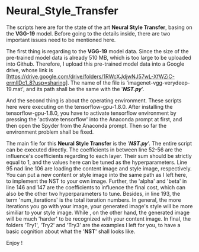 # Neural_Style_Transfer
The scripts here are for the state of the art **Neural Style Transfer**, basing on the **VGG-19** model. Before going to the details inside, there are two important issues need to be mentioned here.  

The first thing is regarding to the **VGG-19** model data. Since the size of the pre-trained model data is already 510 MB, which is too large to be uploaded into Github. Therefore, I upload this pre-trained model data into a Google drive, whose link is [https://drive.google.com/drive/folders/1RWcXJdjwNJ57wL-XfWZiC-ermIlDc1_8?usp=sharing]. The name of the file is 'imagenet-vgg-verydeep-19.mat', and its path shall be the same with the '**_NST.py_**'.  

And the second thing is about the operating environment. These scripts here were executing on the tensorflow-gpu-1.8.0. After installing the tensorflow-gpu-1.8.0, you have to activate tensorflow environment by pressing the 'activate tensorflow' into the Anaconda prompt at first, and then open the Spyder from the Anaconda prompt. Then so far the environment problem shall be fixed. 

The main file for this **Neural Style Transfer** is the '**_NST.py_**'. The entire script can be executed directly. The coefficients in between line 52-56 are the influence's coefficients regarding to each layer. Their sum should be strictly equal to 1, and the values here can be tuned as the hyperparameters. Line 95 nad line 106 are loading the content image and style image, respectively. You can put a new content or style image into the same path as I left here, to implement the NST to your own image. Further, the 'alpha' and 'beta' in line 146 and 147 are the coefficients to influence the final cost, which can also be the other two hyperparameters to tune. Besides, in line 193, the term 'num_iterations' is the total iteration numbers. In general, the more iterations you go with your image, your generated image's style will be more similiar to your style image. While , on the other hand, the generated image will be much 'harder' to be recognized with your content image. In final, the folders 'Try1', 'Try2' and 'Try3' are the examples I left for you, to have a basic cognition about what the '**NST**' shall looks like.  

Enjoy !
